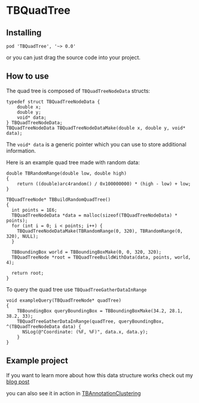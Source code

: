 TBQuadTree
==========

Installing
----------
    pod 'TBQuadTree', '~> 0.0'

or you can just drag the source code into your project.

How to use
----------

The quad tree is composed of `TBQuadTreeNodeData` structs:

    typedef struct TBQuadTreeNodeData {
        double x;
        double y;
        void* data;
    } TBQuadTreeNodeData;
    TBQuadTreeNodeData TBQuadTreeNodeDataMake(double x, double y, void* data);
  
The `void* data` is a generic pointer which you can use to store additional information.

Here is an example quad tree made with random data:

    double TBRandomRange(double low, double high)
    {
        return ((double)arc4random() / 0x100000000) * (high - low) + low;
    }
  
    TBQuadTreeNode* TBBuildRandomQuadTree() 
    {
      int points = 1E6;
      TBQuadTreeNodeData *data = malloc(sizeof(TBQuadTreeNodeData) * points); 
      for (int i = 0; i < points; i++) {
        TBQuadTreeNodeDataMake(TBRandomRange(0, 320), TBRandomRange(0, 320), NULL);
      }

      TBBoundingBox world = TBBoundingBoxMake(0, 0, 320, 320);
      TBQuadTreeNode *root = TBQuadTreeBuildWithData(data, points, world, 4);

      return root;
    }
  
To query the quad tree use `TBQuadTreeGatherDataInRange`

    void exampleQuery(TBQuadTreeNode* quadTree)
    {
        TBBoundingBox queryBoundingBox = TBBoundingBoxMake(34.2, 28.1, 38.2, 33);
        TBQuadTreeGatherDataInRange(quadTree, queryBoundingBox, ^(TBQuadTreeNodeData data) {
          NSLog(@"Coordinate: (%F, %F)", data.x, data.y);
        }
    }
    
Example project
---------------
If you want to learn more about how this data structure works check out my [blog post](http://robots.thoughtbot.com/how-to-handle-large-amounts-of-data-on-maps)

you can also see it in action in [TBAnnotationClustering](https://github.com/thoughtbot/TBAnnotationClustering)
